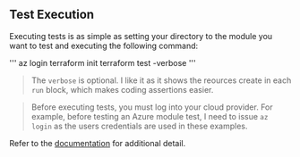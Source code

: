 ## Test Execution

Executing tests is as simple as setting your directory to the module you want to test and executing the following command:

'''
az login
terraform init
terraform test -verbose
'''

> The ```verbose``` is optional.
I like it as it shows the reources create in each ```run``` block, which makes coding assertions easier.

> Before executing tests, you must log into your cloud provider.
For example, before testing an Azure module test, I need to issue ```az login``` as the users credentials are used in these examples.

Refer to the [documentation](https://developer.hashicorp.com/terraform/cli/commands/test) for additional detail.
